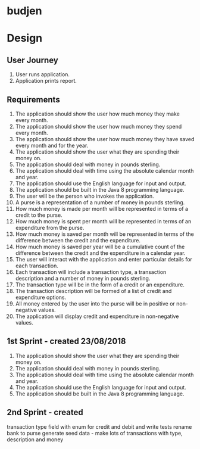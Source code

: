 # budjen

# Design

## User Journey

1. User runs application.
1. Application prints report.

## Requirements

1. The application should show the user how much money they make every month.
1. The application should show the user how much money they spend every month.
1. The application should show the user how much money they have saved every month and for the year.
1. The application should show the user what they are spending their money on.
1. The application should deal with money in pounds sterling.
1. The application should deal with time using the absolute calendar month and year.
1. The application should use the English language for input and output.
1. The application should be built in the Java 8 programming language.
1. The user will be the person who invokes the application.
1. A purse is a representation of a number of money in pounds sterling.
1. How much money is made per month will be represented in terms of a credit to the purse.
1. How much money is spent per month will be represented in terms of an expenditure from the purse.
1. How much money is saved per month will be represented in terms of the difference between the credit and the expenditure.
1. How much money is saved per year will be a cumulative count of the difference between the credit and the expenditure in a calendar year.
1. The user will interact with the application and enter particular details for each transaction.
1. Each transaction will include a transaction type, a transaction description and a number of money in pounds sterling.
1. The transaction type will be in the form of a credit or an expenditure.
1. The transaction description will be formed of a list of credit and expenditure options.
1. All money entered by the user into the purse will be in positive or non-negative values.
1. The application will display credit and expenditure in non-negative values.

## 1st Sprint - created 23/08/2018
1. The application should show the user what they are spending their money on.
1. The application should deal with money in pounds sterling.
1. The application should deal with time using the absolute calendar month and year.
1. The application should use the English language for input and output.
1. The application should be built in the Java 8 programming language.

## 2nd Sprint - created
transaction type field with enum for credit and debit and write tests
rename bank to purse
generate seed data - make lots of transactions with type, description and money

